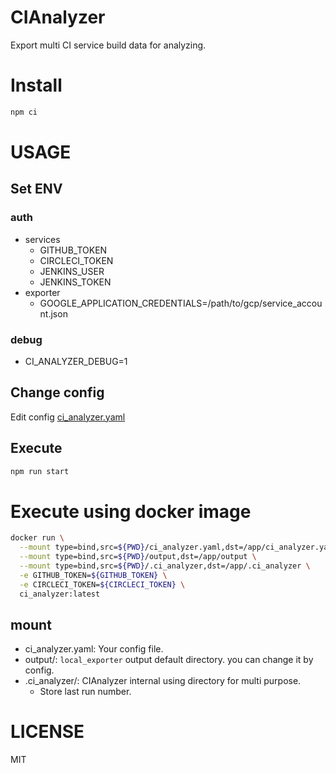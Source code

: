 # CIAnalyzer
Export multi CI service build data for analyzing.

# Install
```bash
npm ci
```

# USAGE
## Set ENV
### auth

- services
  - GITHUB_TOKEN
  - CIRCLECI_TOKEN
  - JENKINS_USER
  - JENKINS_TOKEN
- exporter
  - GOOGLE_APPLICATION_CREDENTIALS=/path/to/gcp/service_account.json

### debug
- CI_ANALYZER_DEBUG=1

## Change config
Edit config [ci_analyzer.yaml](./ci_analyzer.yaml)

## Execute
```bash
npm run start
```

# Execute using docker image
```bash
docker run \
  --mount type=bind,src=${PWD}/ci_analyzer.yaml,dst=/app/ci_analyzer.yaml \
  --mount type=bind,src=${PWD}/output,dst=/app/output \
  --mount type=bind,src=${PWD}/.ci_analyzer,dst=/app/.ci_analyzer \
  -e GITHUB_TOKEN=${GITHUB_TOKEN} \
  -e CIRCLECI_TOKEN=${CIRCLECI_TOKEN} \
  ci_analyzer:latest
```

## mount
- ci_analyzer.yaml: Your config file.
- output/: `local_exporter` output default directory. you can change it by config.
- .ci_analyzer/: CIAnalyzer internal using directory for multi purpose.
  - Store last run number.

# LICENSE
MIT
